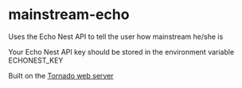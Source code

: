 mainstream-echo
===============

Uses the Echo Nest API to tell the user how mainstream he/she is

Your Echo Nest API key should be stored in the environment variable ECHONEST_KEY

Built on the [Tornado web server](http://www.tornadoweb.org/)
